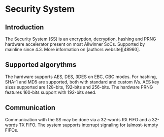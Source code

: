# Security System
## Introduction
The Security System (SS) is an encryption, decryption, hashing and PRNG hardware accelerator present on most Allwinner SoCs. Supported by mainline since 4.3. 
More information on [authors website][48960]. 
## Supported algorythms
The hardware supports AES, DES, 3DES on EBC, CBC modes. For hashing, SHA-1 and MD5 are supported, both with standard and custom IVs. AES key sizes supported are 128-bits, 192-bits and 256-bits. The hardware PRNG features 160-bits support with 192-bits seed. 
## Communication
Communication with the SS may be done via a 32-words RX FIFO and a 32-words TX FIFO. The system supports interrupt signaling for (almost-)empty FIFOs.
